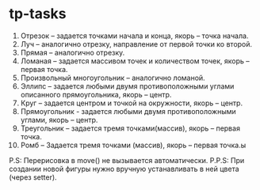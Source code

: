 # tp-tasks
   1. Отрезок – задается точками начала и конца, якорь – точка начала. 
   2. Луч – аналогично отрезку, направление от первой точки ко второй.
   3. Прямая – аналогично отрезку.
   4. Ломаная – задается массивом точек и количеством точек, якорь – первая точка.
   5. Произвольный многоугольник – аналогично ломаной.
   6. Эллипс – задается любыми двумя противоположными углами описанного прямоугольника, якорь – центр.
   7. Круг – задается центром и точкой на окружности, якорь – центр.
   8. Прямоугольник - задается любыми двумя противоположными углами, якорь – центр.
   9. Треугольник – задается тремя точками(массив), якорь – первая точка.
   10. Ромб – Задается тремя точками (массив), якорь – первая точка.ы

P.S: Перерисовка в move() не вызывается автоматически.
P.P.S: При создании новой фигуры нужно вручную устанавливать в ней цвета (через setter).